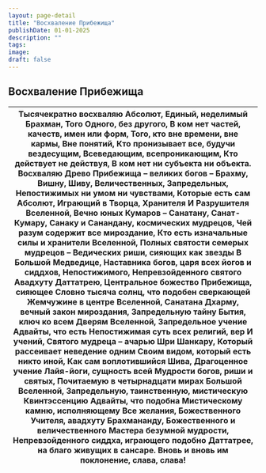 ```yaml
---
layout: page-detail
title: "Восхваление Прибежища"
publishDate: 01-01-2025
description: ""
tags:
image:
draft: false
---
```


## Восхваление Прибежища
| Тысячекратно восхваляю Абсолют,  Единый, неделимый Брахман,  Того Одного, без другого,  В ком нет частей, качеств, имен или форм,  Того, кто вне времени, вне кармы,  Вне понятий,  Кто пронизывает все, будучи вездесущим,  Всеведающим, всепроникающим,  Кто действует не действуя,  В ком нет ни субъекта ни объекта.  Восхваляю Древо Прибежища – великих богов –  Брахму, Вишну, Шиву, Величественных,  Запредельных,  Непостижимых ни умом ни чувствами,  Которые есть сам Абсолют,  Играющий в Творца, Хранителя  И Разрушителя Вселенной,  Вечно юных Кумаров – Санатану, Санат-Кумару,  Санаку и Санандану, космических мудрецов,  Чей разум содержит все мироздание,  Кто есть изначальные силы и хранители Вселенной,  Полных святости семерых мудрецов –  Ведических риши, сияющих как звезды  В Большой Медведице,  Наставника богов, царя всех йогов и сиддхов,  Непостижимого, Непревзойденного святого  Авадхуту Даттатрею,  Центральное божество Прибежища, сияющее  Словно тысяча солнц, что подобен сверкающей  Жемчужине в центре Вселенной,  Санатана Дхарму, вечный закон мироздания,  Запредельную тайну Бытия, ключ ко всем  Дверям Вселенной,  Запредельное учение Адвайты, что есть  Непостижимая суть всех религий, вер  И учений,  Святого мудреца – ачарью Шри Шанкару,  Который рассеивает неведение одним  Своим видом, который есть никто иной,  Как сам воплотившийся Шива,  Драгоценное учение Лайя-йоги, сущность всей  Мудрости богов, риши и святых,  Почитаемую в четырнадцати мирах  Большой Вселенной,  Запредельную, таинственную, мистическую  Квинтэссенцию Адвайты, что подобна  Мистическому камню, исполняющему  Все желания,  Божественного Учителя, авадхуту Брахмананду,  Божественного и величественного  Мастера безумной мудрости,  Непревзойденного сиддха, играющего подобно  Даттатрее, на благо живущих в сансаре.  Вновь и вновь им поклонение, слава, слава! |
| ---------------------------------------------------------------------------------------------------------------------------------------------------------------------------------------------------------------------------------------------------------------------------------------------------------------------------------------------------------------------------------------------------------------------------------------------------------------------------------------------------------------------------------------------------------------------------------------------------------------------------------------------------------------------------------------------------------------------------------------------------------------------------------------------------------------------------------------------------------------------------------------------------------------------------------------------------------------------------------------------------------------------------------------------------------------------------------------------------------------------------------------------------------------------------------------------------------------------------------------------------------------------------------------------------------------------------------------------------------------------------------------------------------------------------------------------------------------------------------------------------------------------------------------------------------------------------------------------------------------------------------------------------------------------------------------------------------------------------------------------------------------------------------------------------------------------------------------------------------------------------------------------------------------------- |
  
  
